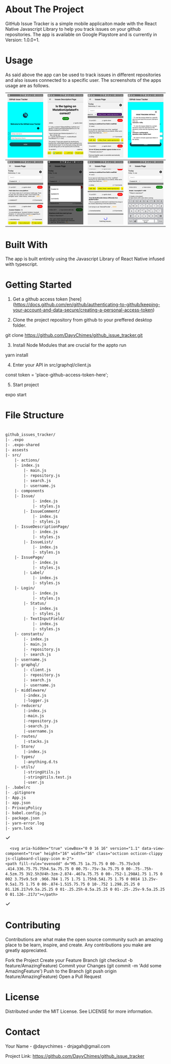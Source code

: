 <h1>About The Project</h1>
GitHub Issue Tracker is a simple mobile applicaiton made with  the React Native Javascript Library to help you track issues on your github repositories. The app is available on Google Playstore and is currently in Version: 1.0.0+1.

<h1>Usage</h1>

As said above the app can be used to track issues in different repositories and also issues connected to a specific user. The screenshots of the apps usage are as follows.

<table>
<thead>
<tr>
<th align="center"><a target="_blank" rel="noopener noreferrer" href="https://github.com/DayvChimes/github_issue_tracker/blob/main/screenshots/loginPage.png"><img src="https://github.com/DayvChimes/github_issue_tracker/blob/main/screenshots/loginPage.png" width="200/" style="max-width:100%;" data-stories_space_upload_el_handled="1"></a></th>
<th align="center"><a target="_blank" rel="noopener noreferrer" href="https://github.com/DayvChimes/github_issue_tracker/blob/main/screenshots/IssuesDescription.png"><img src="https://github.com/DayvChimes/github_issue_tracker/blob/main/screenshots/IssuesDescription.png" width="200/" style="max-width:100%;" data-stories_space_upload_el_handled="1"></a></th>
<th align="center"><a target="_blank" rel="noopener noreferrer" href="https://github.com/DayvChimes/github_issue_tracker/blob/main/screenshots/IssuesPageLabels.png"><img src="https://github.com/DayvChimes/github_issue_tracker/blob/main/screenshots/IssuesPageLabels.png" width="200/" style="max-width:100%;" data-stories_space_upload_el_handled="1"></a></th>
<th align="center"><a target="_blank" rel="noopener noreferrer" href="https://github.com/DayvChimes/github_issue_tracker/blob/main/screenshots/LogInInstructions.png"><img src="https://github.com/DayvChimes/github_issue_tracker/blob/main/screenshots/LogInInstructions.png" width="200/" style="max-width:100%;" data-stories_space_upload_el_handled="1"></a></th>
</tr>
</thead>
<tbody>
<tr>
<td align="center"><a target="_blank" rel="noopener noreferrer" href="https://github.com/DayvChimes/github_issue_tracker/blob/main/screenshots/IssusePage.png"><img src="https://github.com/DayvChimes/github_issue_tracker/blob/main/screenshots/IssusePage.png" width="200/" style="max-width:100%;" data-stories_space_upload_el_handled="1"></a></td>	
<td align="center"><a target="_blank" rel="noopener noreferrer" href="https://github.com/DayvChimes/github_issue_tracker/blob/main/screenshots/FilterModal.png"><img src="https://github.com/DayvChimes/github_issue_tracker/blob/main/screenshots/FilterModal.png" width="200/" style="max-width:100%;" data-stories_space_upload_el_handled="1"></a></td>
<td align="center"><a target="_blank" rel="noopener noreferrer" href="https://github.com/DayvChimes/github_issue_tracker/blob/main/screenshots/LoadMore.png"><img src="https://github.com/DayvChimes/github_issue_tracker/blob/main/screenshots/LoadMore.png" width="200/" style="max-width:100%;" data-stories_space_upload_el_handled="1"></a></td>
<td align="center"><a target="_blank" rel="noopener noreferrer" href="https://github.com/DayvChimes/github_issue_tracker/blob/main/screenshots/search.png"><img src="https://github.com/DayvChimes/github_issue_tracker/blob/main/screenshots/search.png" width="200/" style="max-width:100%;" data-stories_space_upload_el_handled="1"></a></td>
</tr>
</tbody>
</table>

<h1>Built With</h1>
The app is built entirely using the Javascript Library of React Native infused with typescript.


<h1>Getting Started</h1>

1. Get a github access token [here] (https://docs.github.com/en/github/authenticating-to-github/keeping-your-account-and-data-secure/creating-a-personal-access-token)

2. Clone the project repository from github to your preffered desktop folder.

git clone https://github.com/DayvChimes/github_issue_tracker.git

3. Install Node Modules that are crucial for the appto run

yarn install

4. Enter your API in src/graphql/client.js

const token = 'place-github-access-token-here';

5. Start project

expo start


<h1>File Structure</h1>
<div class="snippet-clipboard-content position-relative"><pre><code>
github_issues_tracker/
|- .expo
|- .expo-shared
|- assests
|- src/
    |- actions/
 	|- index.js
        |- main.js
        |- repository.js
        |- search.js
        |- username.js
    |- components
 	|- Issue/
 	     	|- index.js
        	|- styles.js
        |- IssueComment/
 	     	|- index.js
        	|- styles.js
 	|- IssueDescriptionPage/
 	     	|- index.js
        	|- styles.js
        |- IssueList/
 	     	|- index.js
        	|- styles.js
 	|- IssuePage/
 	     	|- index.js
        	|- styles.js
        |- Label/
 	     	|- index.js
        	|- styles.js
 	|- Login/
 	     	|- index.js
        	|- styles.js
        |- Status/
 	     	|- index.js
        	|- styles.js
        |- TextInputField/
 	     	|- index.js
        	|- styles.js
    |- constants/
        |- index.js
        |- main.js
        |- repository.js
        |- search.js
	|- username.js
    |- graphql/
        |- client.js
        |- repository.js
        |- search.js
        |- username.js
    |- middleware/
        |-index.js
        |-logger.js
    |- reducers/
        |-index.js
        |-main.js
        |-repository.js
        |-search.js
        |-username.js
    |- routes/
        |-stacks.js
    |- Store/
        |-index.js
    |- types/
        |-anything.d.ts
    |- utils/
        |-stringUtils.js
        |-stringUtils.test.js
        |-user.js
|- .babelrc
|- .gitignore
|- App.js
|- app.json
|- PrivacyPolicy
|- babel.config.js
|- package.json
|- yarn-error.log
|- yarn.lock
</code></pre><div class="zeroclipboard-container position-absolute right-0 top-0">
    <clipboard-copy aria-label="Copy" class="ClipboardButton btn js-clipboard-copy m-2 p-0 tooltipped-no-delay" data-copy-feedback="Copied!" data-tooltip-direction="w" value="github_issues_tracker/

" tabindex="0" role="button">
<svg aria-hidden="true" viewBox="0 0 16 16" version="1.1" data-view-component="true" height="16" width="16" class="octicon octicon-clippy js-clipboard-clippy-icon m-2">
<path fill-rule="evenodd" d="M5.75 1a.75.75 0 00-.75.75v3c0 .414.336.75.75.75h4.5a.75.75 0 00.75-.75v-3a.75.75 0 00-.75-.75h-4.5zm.75 3V2.5h3V4h-3zm-2.874-.467a.75.75 0 00-.752-1.298A1.75 1.75 0 002 3.75v9.5c0 .966.784 1.75 1.75 1.75h8.5A1.75 1.75 0 0014 13.25v-9.5a1.75 1.75 0 00-.874-1.515.75.75 0 10-.752 1.298.25.25 0 01.126.217v9.5a.25.25 0 01-.25.25h-8.5a.25.25 0 01-.25-.25v-9.5a.25.25 0 01.126-.217z"></path>
</svg>
<svg aria-hidden="true" viewBox="0 0 16 16" version="1.1" data-view-component="true" height="16" width="16" class="octicon octicon-check js-clipboard-check-icon color-text-success m-2 d-none">
<path fill-rule="evenodd" d="M13.78 4.22a.75.75 0 010 1.06l-7.25 7.25a.75.75 0 01-1.06 0L2.22 9.28a.75.75 0 011.06-1.06L6 10.94l6.72-6.72a.75.75 0 011.06 0z"></path>
</svg>
</clipboard-copy>

  </div></div>
  
      <svg aria-hidden="true" viewBox="0 0 16 16" version="1.1" data-view-component="true" height="16" width="16" class="octicon octicon-clippy js-clipboard-clippy-icon m-2">
    <path fill-rule="evenodd" d="M5.75 1a.75.75 0 00-.75.75v3c0 .414.336.75.75.75h4.5a.75.75 0 00.75-.75v-3a.75.75 0 00-.75-.75h-4.5zm.75 3V2.5h3V4h-3zm-2.874-.467a.75.75 0 00-.752-1.298A1.75 1.75 0 002 3.75v9.5c0 .966.784 1.75 1.75 1.75h8.5A1.75 1.75 0 0014 13.25v-9.5a1.75 1.75 0 00-.874-1.515.75.75 0 10-.752 1.298.25.25 0 01.126.217v9.5a.25.25 0 01-.25.25h-8.5a.25.25 0 01-.25-.25v-9.5a.25.25 0 01.126-.217z"></path>
</svg>
      <svg aria-hidden="true" viewBox="0 0 16 16" version="1.1" data-view-component="true" height="16" width="16" class="octicon octicon-check js-clipboard-check-icon color-text-success m-2 d-none">
    <path fill-rule="evenodd" d="M13.78 4.22a.75.75 0 010 1.06l-7.25 7.25a.75.75 0 01-1.06 0L2.22 9.28a.75.75 0 011.06-1.06L6 10.94l6.72-6.72a.75.75 0 011.06 0z"></path>
</svg>
    </clipboard-copy>
  </div></div>
  
<h1>Contributing</h1>
Contributions are what make the open source community such an amazing place to be learn, inspire, and create. Any contributions you make are greatly appreciated.

Fork the Project
Create your Feature Branch (git checkout -b feature/AmazingFeature)
Commit your Changes (git commit -m 'Add some AmazingFeature')
Push to the Branch (git push origin feature/AmazingFeature)
Open a Pull Request

<h1>License</h1>
Distributed under the MIT License. See LICENSE for more information.

<h1>Contact</h1>
Your Name - @dayvchimes - dnjagah@gmail.com

Project Link: https://github.com/DayvChimes/github_issue_tracker
